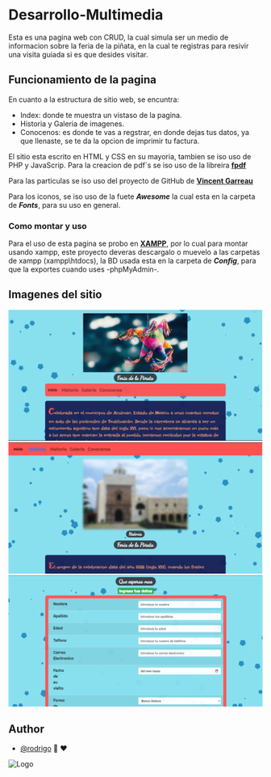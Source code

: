 # Desarrollo-Multimedia

Esta es una pagina web con CRUD, la cual simula ser un medio de informacion sobre la feria de la piñata, en la cual te registras para resivir una visita guiada si es que desides visitar.

## Funcionamiento de la pagina

En cuanto a la estructura de sitio web, se encuntra:
- Index: donde te muestra un vistaso de la pagina.
- Historia y Galeria de imagenes.
- Conocenos: es donde te vas a regstrar, en donde dejas tus datos, ya que llenaste, se te da la opcion de imprimir tu factura.

El sitio esta escrito en HTML y CSS en su mayoria, tambien se iso uso de PHP y JavaScrip.
Para la creacion de pdf´s se iso uso de la libreira **[fpdf](http://www.fpdf.org/)**

Para las particulas se iso uso del proyecto de GitHub de **[Vincent Garreau](https://github.com/VincentGarreau/particles.js/)**

Para los iconos, se iso uso de la fuete ***Awesome*** la cual esta en la carpeta de ***Fonts***, para su uso en general.

### Como montar y uso

Para el uso de esta pagina se probo en **[XAMPP](https://www.apachefriends.org/es/download.html)**, por lo cual para montar usando xampp, este proyecto deveras descargalo o muevelo a las carpetas de xampp (xampp\htdocs), la BD usada esta en la carpeta de ***Config***, para que la exportes cuando uses -phpMyAdmin-.

## Imagenes del sitio

![App Screenshot](https://github.com/shapzo/Desarrollo-Multimedia/blob/main/Img/Screenshot/IMG1.png?raw=true)
![App Screenshot](https://github.com/shapzo/Desarrollo-Multimedia/blob/main/Img/Screenshot/IMG2.png?raw=true)
![App Screenshot](https://github.com/shapzo/Desarrollo-Multimedia/blob/main/Img/Screenshot/IMG3.png?raw=true)

## Author

- [@rodrigo](https://github.com/shapzo) 🐾 ♥

<img src="https://avatars.githubusercontent.com/u/85635398?v=4" height="200" alt="Logo">